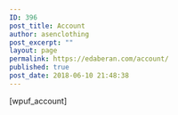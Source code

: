 ```yaml
---
ID: 396
post_title: Account
author: asenclothing
post_excerpt: ""
layout: page
permalink: https://edaberan.com/account/
published: true
post_date: 2018-06-10 21:48:38
---
```

[wpuf_account]
